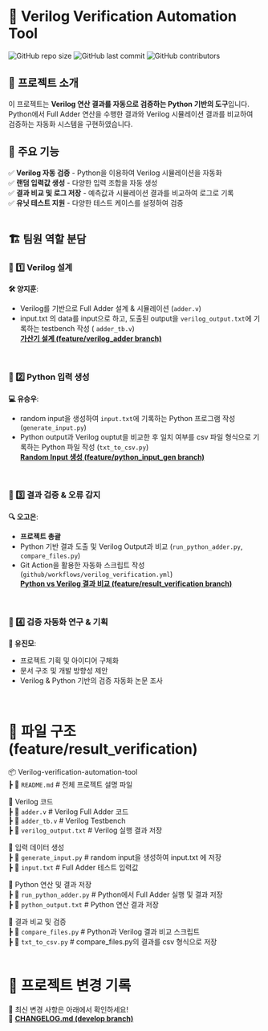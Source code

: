 # 📌 Verilog Verification Automation Tool

![GitHub repo size](https://img.shields.io/github/repo-size/goeun-oh/Verilog-verification-automation-tool)
![GitHub last commit](https://img.shields.io/github/last-commit/goeun-oh/Verilog-verification-automation-tool)
![GitHub contributors](https://img.shields.io/github/contributors/goeun-oh/Verilog-verification-automation-tool)

## 📖 프로젝트 소개
이 프로젝트는 **Verilog 연산 결과를 자동으로 검증하는 Python 기반의 도구**입니다.  
Python에서 Full Adder 연산을 수행한 결과와 Verilog 시뮬레이션 결과를 비교하여 검증하는 자동화 시스템을 구현하였습니다.
<br>

## 🔧 주요 기능
✅ **Verilog 자동 검증** - Python을 이용하여 Verilog 시뮬레이션을 자동화  
✅ **랜덤 입력값 생성** - 다양한 입력 조합을 자동 생성  
✅ **결과 비교 및 로그 저장** - 예측값과 시뮬레이션 결과를 비교하여 로그로 기록  
✅ **유닛 테스트 지원** - 다양한 테스트 케이스를 설정하여 검증  
<br>


## 🏗️ 팀원 역할 분담
### **🔹 1️⃣ Verilog 설계**
**🛠️ 양지훈**: 
- Verilog를 기반으로 Full Adder 설계 & 시뮬레이션 (`adder.v`)
- input.txt 의 data를 input으로 하고, 도출된 output을 `verilog_output.txt`에 기록하는 testbench 작성 ( `adder_tb.v`) <br>
**[가산기 설계 (feature/verilog_adder branch)](https://github.com/goeun-oh/Verilog-verification-automation-tool/blob/feature/verilog_adder/README.md)**
<br>

### **🔹 2️⃣ Python 입력 생성**
**💻 유승우**: 
- random input을 생성하여 `input.txt`에 기록하는 Python 프로그램 작성 (`generate_input.py`)
- Python output과 Verilog ouptut을 비교한 후 일치 여부를 csv 파일 형식으로 기록하는 Python 파일 작성 (`txt_to_csv.py`) <br>
**[Random Input 생성 (feature/python_input_gen branch)](https://github.com/goeun-oh/Verilog-verification-automation-tool/blob/feature/python_input_gen/README.md)**
<br>

### **🔹 3️⃣ 결과 검증 & 오류 감지**
**🔍 오고은**:
- **프로젝트 총괄**
- Python 기반 결과 도출 및 Verilog Output과 비교 (`run_python_adder.py`, `compare_files.py`)
- Git Action을 활용한 자동화 스크립트 작성 (`github/workflows/verilog_verification.yml`) <br>
**[Python vs Verilog 결과 비교 (feature/result_verification branch)](https://github.com/goeun-oh/Verilog-verification-automation-tool/blob/feature/result_verification/README.md)**
<br>

### **🔹 4️⃣ 검증 자동화 연구 & 기획**
**🚀 유진모**:  
- 프로젝트 기획 및 아이디어 구체화
- 문서 구조 및 개발 방향성 제안
- Verilog & Python 기반의 검증 자동화 논문 조사
<br>


# 📂 파일 구조 (feature/result_verification)
📦 Verilog-verification-automation-tool <br>
 ┣ 📜 `README.md`                 # 전체 프로젝트 설명 파일

 🔹 Verilog 코드 <br>
 ┣ 📜 `adder.v`                   # Verilog Full Adder 코드 <br>
 ┣ 📜 `adder_tb.v`                # Verilog Testbench <br>
 ┣ 📜 `verilog_output.txt`        # Verilog 실행 결과 저장

🔹 입력 데이터 생성 <br>
 ┣ 📜 `generate_input.py`         # random input을 생성하여 input.txt 에 저장 <br>
 ┣ 📜 `input.txt`                 # Full Adder 테스트 입력값


🔹 Python 연산 및 결과 저장 <br>
 ┣ 📜 `run_python_adder.py`      # Python에서 Full Adder 실행 및 결과 저장 <br>
 ┣ 📜 `python_output.txt`         # Python 연산 결과 저장

🔹 결과 비교 및 검증 <br>
 ┣ 📜 `compare_files.py`          # Python과 Verilog 결과 비교 스크립트 <br>
 ┣ 📜 `txt_to_csv.py`             # compare_files.py의 결과를 csv 형식으로 저장 
<br>
<br>

# 📌 프로젝트 변경 기록
🔹 최신 변경 사항은 아래에서 확인하세요!  
📌 **[CHANGELOG.md (develop branch)](https://github.com/goeun-oh/Verilog-verification-automation-tool/blob/develop/CHANGELOG.md)**

